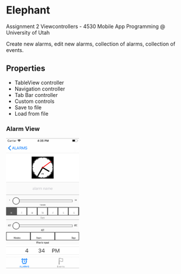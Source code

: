 # Elephant
Assignment 2 Viewcontrollers - 4530 Mobile App Programming @ University of Utah

Create new alarms, edit new alarms, collection of alarms, collection of events.



## Properties
- TableView controller
- Navigation controller
- Tab Bar controller
- Custom controls
- Save to file
- Load from file

### Alarm View
<img src="https://github.com/caelandailey/Elephant/blob/master/alarmView.png" width=200>
